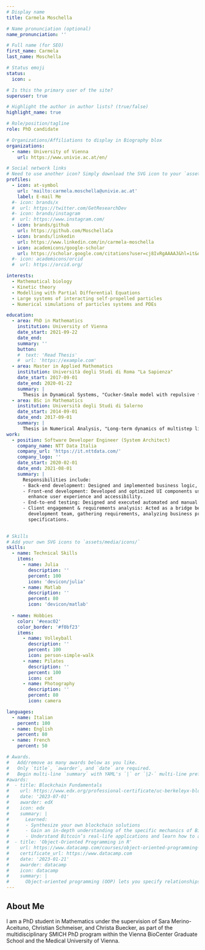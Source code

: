 ```yaml
---
# Display name
title: Carmela Moschella

# Name pronunciation (optional)
name_pronunciation: ''

# Full name (for SEO)
first_name: Carmela   
last_name: Moschella 

# Status emoji
status:
  icon: ☕️

# Is this the primary user of the site?
superuser: true

# Highlight the author in author lists? (true/false)
highlight_name: true

# Role/position/tagline
role: PhD candidate

# Organizations/Affiliations to display in Biography blox
organizations:
  - name: University of Vienna 
    url: https://www.univie.ac.at/en/

# Social network links
# Need to use another icon? Simply download the SVG icon to your `assets/media/icons/` folder.
profiles:
  - icon: at-symbol
    url: 'mailto:carmela.moschella@univie.ac.at'
    label: E-mail Me
  #- icon: brands/x
  #  url: https://twitter.com/GetResearchDev
  #- icon: brands/instagram
  #  url: https://www.instagram.com/
  - icon: brands/github
    url: https://github.com/MoschellaCa
  - icon: brands/linkedin
    url: https://www.linkedin.com/in/carmela-moschella
  - icon: academicons/google-scholar
    url: https://scholar.google.com/citations?user=cj8IvRgAAAAJ&hl=it&oi=ao
  #- icon: academicons/orcid
  #  url: https://orcid.org/

interests:
  - Mathematical biology
  - Kinetic theory
  - Modelling with Partial Differential Equations
  - Large systems of interacting self-propelled particles
  - Numerical simulations of particles systems and PDEs

education:
  - area: PhD in Mathematics
    institution: University of Vienna 
    date_start: 2021-09-22
    date_end: 
    summary: ''
    button:
    #  text: 'Read Thesis'
    #  url: 'https://example.com'
  - area: Master in Applied Mathematics
    institution: Università degli Studi di Roma "La Sapienza"
    date_start: 2017-09-01
    date_end: 2020-01-22
    summary: |
      Thesis in Dynamical Systems, "Cucker-Smale model with repulsive forces". Supervised by [Prof Paolo Buttà](https://paolobutta.site.uniroma1.it/).
  - area: BSc in Mathematics
    institution: Università degli Studi di Salerno
    date_start: 2014-09-01
    date_end: 2017-09-01
    summary: |
      Thesis in Numerical Analysis, "Long-term dynamics of multistep linear methods for conservative processes". Supervised by [Prof Raffaele D'Ambrosio](https://www.disim.univaq.it/RaffaeleDAmbrosio).
work:
  - position: Software Developer Engineer (System Architect) 
    company_name: NTT Data Italia 
    company_url: 'https://it.nttdata.com/'
    company_logo: ''
    date_start: 2020-02-01
    date_end: 2021-08-01
    summary: |
      Responsibilities include:
      - Back-end development: Designed and implemented business logic, REST APIs, and data processing workflows,ensuring system      scalability and maintainability.
      - Front-end development: Developed and optimized UI components using Pega’s front-end framework to
        enhance user experience and accessibility.
      - End-to-end testing: Designed and executed automated and manual test cases to validate system functionality.
      - Client engagement & requirements analysis: Acted as a bridge between business stakeholders and the
        development team, gathering requirements, analyzing business processes, and translating them into technical
        specifications.
  

# Skills
# Add your own SVG icons to `assets/media/icons/`
skills:
  - name: Technical Skills
    items:
      - name: Julia
        description: ''
        percent: 100
        icon: 'devicon/julia'
      - name: Matlab
        description: ''
        percent: 80
        icon: 'devicon/matlab'
      
  - name: Hobbies
    color: '#eeac02'
    color_border: '#f0bf23'
    items:
      - name: Volleyball
        description: ''
        percent: 100
        icon: person-simple-walk
      - name: Pilates
        description: ''
        percent: 100
        icon: cat
      - name: Photography
        description: ''
        percent: 80
        icon: camera

languages:
  - name: Italian
    percent: 100
  - name: English
    percent: 80
  - name: French
    percent: 50

# Awards.
#   Add/remove as many awards below as you like.
#   Only `title`, `awarder`, and `date` are required.
#   Begin multi-line `summary` with YAML's `|` or `|2-` multi-line prefix and indent 2 spaces below.
#awards:
#  - title: Blockchain Fundamentals
#    url: https://www.edx.org/professional-certificate/uc-berkeleyx-blockchain-fundamentals
#    date: '2023-07-01'
#    awarder: edX
#    icon: edx
#    summary: |
#      Learned:
#      - Synthesize your own blockchain solutions
#      - Gain an in-depth understanding of the specific mechanics of Bitcoin
#      - Understand Bitcoin’s real-life applications and learn how to attack and destroy Bitcoin, Ethereum, smart contracts and Dapps, and alternatives to Bitcoin’s Proof-of-Work consensus algorithm
#  - title: 'Object-Oriented Programming in R'
#    url: https://www.datacamp.com/courses/object-oriented-programming-with-s3-and-r6-in-r
#    certificate_url: https://www.datacamp.com
#    date: '2023-01-21'
#    awarder: datacamp
#    icon: datacamp
#    summary: |
#      Object-oriented programming (OOP) lets you specify relationships between functions and the objects that they can act on, helping you manage complexity in your code. This is an intermediate level course, providing an introduction to OOP, using the S3 and R6 systems. S3 is a great day-to-day R programming tool that simplifies some of the functions that you write. R6 is especially useful for industry-specific analyses, working with web APIs, and building GUIs.
---
```


## About Me

I am a PhD student in Mathematics under the supervision of Sara Merino-Aceituno, Christian Schmeiser, and
Christa Buecker, as part of the multidisciplinary SMICH PhD program within the Vienna BioCenter Graduate
School and the Medical University of Vienna. 
